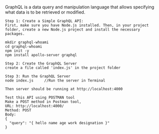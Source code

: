 GraphQL is a data query and manipulation language that allows specifying what data is to be retrieved or modified.

```
Step 1: Create a Simple GraphQL API:
First, make sure you have Node.js installed. Then, in your project folder, create a new Node.js project and install the necessary packages.

mkdir graphql-whoami
cd graphql-whoami
npm init -y
npm install apollo-server graphql

Step 2: Create the GraphQL Server
create a file called 'index.js' in the project folder

Step 3: Run the GraphQL Server
node index.js     //Run the server in Terminal

Then server should be running at http://localhost:4000

Test this API using POSTMAN tool
Make a POST method in Postman tool,
URL: http://localhost:4000/
Method: POST
Body:
{
  "query": "{ hello name age work designation }"
}
